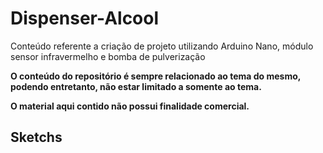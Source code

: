 # Dispenser-Alcool
Conteúdo referente a criação de projeto utilizando Arduino Nano, módulo sensor infravermelho e bomba de pulverização

**O conteúdo do repositório é sempre relacionado ao tema do mesmo, podendo entretanto, não estar limitado a somente ao tema.**

**O material aqui contido não possui finalidade comercial.**

## Sketchs
